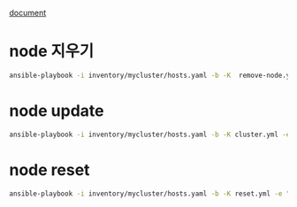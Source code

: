 [document](https://github.com/kubernetes-sigs/kubespray/blob/master/docs/nodes.md)
# node 지우기 
``` bash
ansible-playbook -i inventory/mycluster/hosts.yaml -b -K  remove-node.yml  -e "node=node20-4"
```

# node update 

``` bash
ansible-playbook -i inventory/mycluster/hosts.yaml -b -K cluster.yml -e "node=node20-2"
```

# node reset

``` bash
ansible-playbook -i inventory/mycluster/hosts.yaml -b -K reset.yml -e "node=node20-2"
```